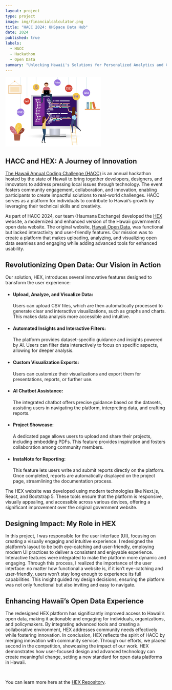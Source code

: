```yaml
---
layout: project
type: project
image: img/financialcalculator.png
title: "HACC 2024: UHSpace Data Hub"
date: 2024
published: true
labels:
  - HACC
  - Hackathon
  - Open Data
summary: "Unlocking Hawaii's Solutions for Personalized Analytics and Collaborative Engagement"
---
```



<img width="300px" class="rounded float-start pe-4" src="../img/groupwork.png">

## HACC and HEX: A Journey of Innovation

[The Hawaii Annual Coding Challenge (HACC)](https://hacc.hawaii.gov/) is an annual hackathon hosted by the state of Hawaii to bring together developers, designers, and innovators to address pressing local issues through technology. The event fosters community engagement, collaboration, and innovation, enabling participants to create impactful solutions to real-world challenges. HACC serves as a platform for individuals to contribute to Hawaii’s growth by leveraging their technical skills and creativity.

As part of HACC 2024, our team (Haumana Exchange) developed the [HEX](https://uhspace.org/) website, a modernized and enhanced version of the Hawaii government’s open data website. The original website, [Hawaii Open Data](https://opendata.hawaii.gov/), was functional but lacked interactivity and user-friendly features. Our mission was to create a platform that makes uploading, analyzing, and visualizing open data seamless and engaging while adding advanced tools for enhanced usability.


## Revolutionizing Open Data: Our Vision in Action

Our solution, HEX, introduces several innovative features designed to transform the user experience:
- #### Upload, Analyze, and Visualize Data:
  Users can upload CSV files, which are then automatically processed to generate clear and interactive visualizations, such as graphs and charts. This makes data analysis more accessible and intuitive.
- #### Automated Insights and Interactive Filters:
  The platform provides dataset-specific guidance and insights powered by AI. Users can filter data interactively to focus on specific aspects, allowing for deeper analysis.
- #### Custom Visualization Exports:
  Users can customize their visualizations and export them for presentations, reports, or further use.
- #### AI Chatbot Assistance:
  The integrated chatbot offers precise guidance based on the datasets, assisting users in navigating the platform, interpreting data, and crafting reports.
- #### Project Showcase:
  A dedicated page allows users to upload and share their projects, including embedding PDFs. This feature provides inspiration and fosters collaboration among community members.
- #### InstaNote for Reporting:
  This feature lets users write and submit reports directly on the platform. Once completed, reports are automatically displayed on the project page, streamlining the documentation process.

The HEX website was developed using modern technologies like Next.js, React, and Bootstrap 5. These tools ensure that the platform is responsive, visually appealing, and accessible across various devices, offering a significant improvement over the original government website.


## Designing Impact: My Role in HEX

In this project, I was responsible for the user interface (UI), focusing on creating a visually engaging and intuitive experience. I redesigned the platform’s layout to be both eye-catching and user-friendly, employing modern UI practices to deliver a consistent and enjoyable experience. Interactive features were integrated to make the platform more dynamic and engaging. Through this process, I realized the importance of the user interface: no matter how functional a website is, if it isn’t eye-catching and user-friendly, users won’t stay long enough to experience its full capabilities. This insight guided my design decisions, ensuring the platform was not only functional but also inviting and easy to navigate.


## Enhancing Hawaii’s Open Data Experience

The redesigned HEX platform has significantly improved access to Hawaii’s open data, making it actionable and engaging for individuals, organizations, and policymakers. By integrating advanced tools and creating a collaborative environment, HEX addresses community needs effectively while fostering innovation. In conclusion, HEX reflects the spirit of HACC by merging innovation with community service. Through our efforts, we placed second in the competition, showcasing the impact of our work. HEX demonstrates how user-focused design and advanced technology can create meaningful change, setting a new standard for open data platforms in Hawaii.





<br/>


You can learn more here at the [HEX Repository](https://github.com/HACC2024/HEX).

